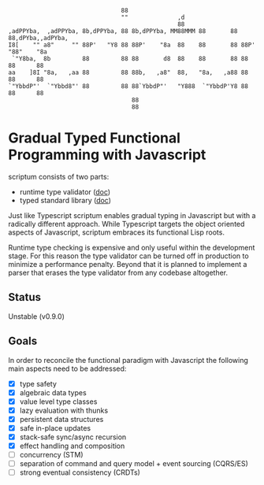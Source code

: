                                     88                                                    
                                    ""              ,d                                    
                                                    88                                    
    ,adPPYba,  ,adPPYba, 8b,dPPYba, 88 8b,dPPYba, MM88MMM 88       88 88,dPYba,,adPYba,   
    I8[    "" a8"     "" 88P'   "Y8 88 88P'    "8a  88    88       88 88P'   "88"    "8a  
     `"Y8ba,  8b         88         88 88       d8  88    88       88 88      88      88  
    aa    ]8I "8a,   ,aa 88         88 88b,   ,a8"  88,   "8a,   ,a88 88      88      88  
    `"YbbdP"'  `"Ybbd8"' 88         88 88`YbbdP"'   "Y888  `"YbbdP'Y8 88      88      88  
                                       88                                                 
                                       88                                                 
                                   
# Gradual Typed Functional Programming with Javascript

scriptum consists of two parts:

* runtime type validator ([doc](https://github.com/kongware/scriptum/blob/master/validator.md))
* typed standard library ([doc](https://github.com/kongware/scriptum/blob/master/library.md))

Just like Typescript scriptum enables gradual typing in Javascript but with a radically different approach. While Typescript targets the object oriented aspects of Javascript, scriptum embraces its functional Lisp roots.

Runtime type checking is expensive and only useful within the development stage. For this reason the type validator can be turned off in production to minimize a performance penalty. Beyond that it is planned to implement a parser that erases the type validator from any codebase altogether.

## Status

Unstable (v0.9.0)

## Goals

In order to reconcile the functional paradigm with Javascript the following main aspects need to be addressed:

- [x] type safety
- [x] algebraic data types
- [x] value level type classes
- [x] lazy evaluation with thunks
- [x] persistent data structures
- [x] safe in-place updates
- [x] stack-safe sync/async recursion
- [x] effect handling and composition
- [ ] concurrency (STM)
- [ ] separation of command and query model + event sourcing (CQRS/ES)
- [ ] strong eventual consistency (CRDTs)
